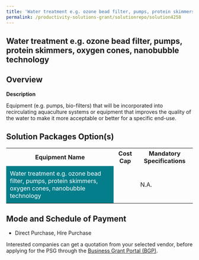 ```yaml
---
title: 'Water treatment e.g. ozone bead filter, pumps, protein skimmers, oxygen cones, nanobubble technology'
permalink: /productivity-solutions-grant/solutionrepo/solution4258
---
```


## Water treatment e.g. ozone bead filter, pumps, protein skimmers, oxygen cones, nanobubble technology

## Overview

**Description**

Equipment (e.g. pumps, bio-filters) that will be incorporated into recirculating aquaculture systems or equipment that improves the quality of the water to make it more acceptable or better for a specific end-use.

## Solution Packages Option(s)

<table>
<tr>
<th><b>Equipment Name</b></th>
<th><b>Cost Cap</b></th>
<th><b>Mandatory Specifications</b></th>
</tr>
<tr>
<td style='padding: 10px; background-color: #037E8A; color: #FFFFFF;'>Water treatment e.g. ozone bead filter, pumps, protein skimmers, oxygen cones, nanobubble technology</td>
<td style='padding: 10px;'></td>
<td style='padding: 10px;'>N.A.</td>
</tr>
</table>

## Mode and Schedule of Payment

 - Direct Purchase, Hire Purchase

Interested companies can get a quotation from your selected vendor, before applying for the PSG through the <a href='https://www.businessgrants.gov.sg/' target='_blank' rel='noopener'>Business Grant Portal (BGP)</a>.

<script src="/jquery/resize-tables.js"></script>
